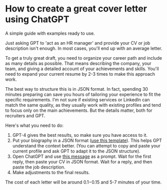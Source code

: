 # How to create a great cover letter using ChatGPT

A simple guide with examples ready to use.

Just asking GPT to 'act as an HR manager' and provide your CV or job description isn't enough. In most cases, you'll end up with an average letter.

To get a truly great draft, you need to organize your career path and include as many details as possible. That means describing the company, your team, and giving a detailed account of your achievements and skills. You'll need to expand your current resume by 2-3 times to make this approach work.

The best way to structure this is in JSON format. In fact, spending 30 minutes preparing can save you hours of tailoring your experience to fit the specific requirements. I'm not sure if existing services or LinkedIn can match the same quality, as they usually work with existing profiles and tend to focus only on the main achievements. But the details matter, both for recruiters and GPT.

Here's what you need to do:

1) GPT-4 gives the best results, so make sure you have access to it.
2) Put your biography in a JSON format ([use this template](cv_template.json)). This helps GPT understand the context better. (You can attempt to copy and paste your current profile and ask GPT to adapt it to the JSON structure).
3) Open ChatGPT and use [this message](prompt.txt) as a prompt. Wait for the first reply, then paste your CV in JSON format. Wait for a reply, and then paste the job description.
4) Make adjustments to the final results.

The cost of each letter will be around $0.1-$0.15 and 5-7 minutes of your time.
